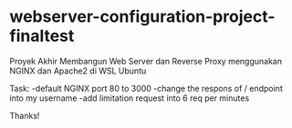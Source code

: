 # webserver-configuration-project-finaltest
Proyek Akhir Membangun Web Server dan Reverse Proxy menggunakan NGINX dan Apache2 di WSL Ubuntu

Task:
-default NGINX port 80 to 3000
-change the respons of / endpoint into my username
-add limitation request into 6 req per minutes

Thanks!
